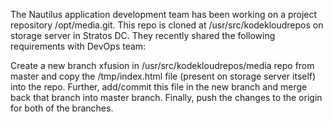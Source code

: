 The Nautilus application development team has been working on a project repository /opt/media.git. This repo is cloned at /usr/src/kodekloudrepos on storage server in Stratos DC. They recently shared the following requirements with DevOps team:



Create a new branch xfusion in /usr/src/kodekloudrepos/media repo from master and copy the /tmp/index.html file (present on storage server itself) into the repo. Further, add/commit this file in the new branch and merge back that branch into master branch. Finally, push the changes to the origin for both of the branches.

